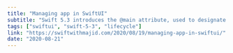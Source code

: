```yaml
---
title: "Managing app in SwiftUI"
subtitle: "Swift 5.3 introduces the @main attribute, used to designate a type as the entry point for program execution. Combining this feature with the new App and Scene protocols from SwiftUI allows us to manage an app's lifecycle with minimal code, without needing to rely on UIKit types such as UIApplicationDelegate. In this post, Majid Jabrayilov shows us how to implement common app lifecycle events using these new features."
tags: ["swiftui", "swift-5-3", "lifecycle"]
link: "https://swiftwithmajid.com/2020/08/19/managing-app-in-swiftui/"
date: "2020-08-21"
---
```

